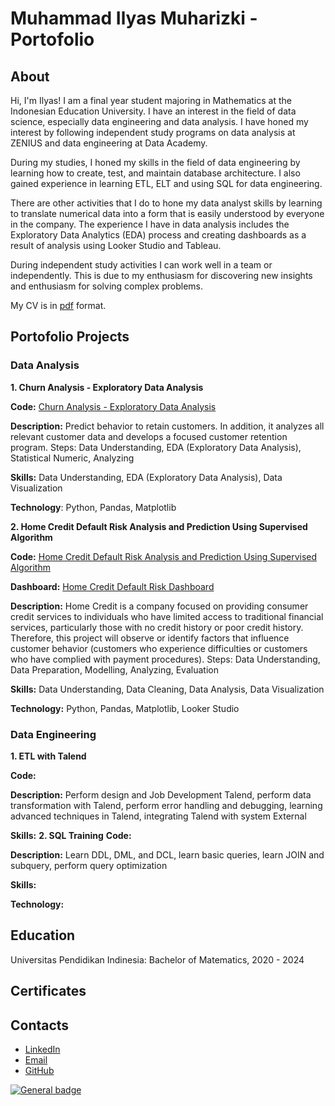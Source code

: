 # **Muhammad Ilyas Muharizki - Portofolio**

## **About**

Hi, I'm Ilyas! I am a final year student majoring in Mathematics at the Indonesian Education University. I have an interest in the field of data science, especially data engineering and data analysis. I have honed my interest by following independent study programs on data analysis at ZENIUS and data engineering at Data Academy.

During my studies, I honed my skills in the field of data engineering by learning how to create, test, and maintain database architecture. I also gained experience in learning ETL, ELT and using SQL for data engineering.

There are other activities that I do to hone my data analyst skills by learning to translate numerical data into a form that is easily understood by everyone in the company. The experience I have in data analysis includes the Exploratory Data Analytics (EDA) process and creating dashboards as a result of analysis using Looker Studio and Tableau.

During independent study activities I can work well in a team or independently. This is due to my enthusiasm for discovering new insights and enthusiasm for solving complex problems.

My CV is in [pdf](https://github.com/muhammadilyas72/muhammadilyas72/blob/8e276805ba0d1ce10c45f832398376865bbcbcf7/Files/CV%20Muhammad%20Ilyas.pdf) format.



## **Portofolio Projects**
### **Data Analysis**
**1. Churn Analysis - Exploratory Data Analysis**

**Code:** [Churn Analysis - Exploratory Data Analysis](https://colab.research.google.com/drive/1-u0SNj7E5epVqhY3MluKUSyyiOg2S5eF?usp=sharing)

**Description:** Predict behavior to retain customers. In addition, it analyzes all relevant customer data and develops a focused customer retention program.
Steps: Data Understanding, EDA (Exploratory Data Analysis), Statistical Numeric, Analyzing

**Skills:** Data Understanding, EDA (Exploratory Data Analysis), Data Visualization

**Technology**: Python, Pandas, Matplotlib

**2. Home Credit Default Risk Analysis and Prediction Using Supervised Algorithm**

**Code:** [Home Credit Default Risk Analysis and Prediction Using Supervised Algorithm](https://colab.research.google.com/drive/1At3XioFmYvayrsCfG2DCYqq_itQYijCa?usp=sharing)

**Dashboard:** [Home Credit Default Risk Dashboard](https://lookerstudio.google.com/reporting/bf0089b3-372a-4262-8046-308c166a431d/page/2D7TD)

**Description:** Home Credit is a company focused on providing consumer credit services to individuals who have limited access to traditional financial services, particularly those with no credit history or poor credit history. Therefore, this project will observe or identify factors that influence customer behavior (customers who experience difficulties or customers who have complied with payment procedures). 
Steps: Data Understanding, Data Preparation, Modelling, Analyzing, Evaluation

**Skills:** Data Understanding, Data Cleaning, Data Analysis, Data Visualization

**Technology:** Python, Pandas, Matplotlib, Looker Studio

### **Data Engineering**
**1. ETL with Talend**

**Code:** 

**Description:** Perform design and Job Development Talend, perform data transformation with Talend, perform error handling and debugging, learning advanced techniques in Talend, integrating Talend with system External

**Skills:** 
**2. SQL Training**
**Code:** 

**Description:** Learn DDL, DML, and DCL, learn basic queries, learn JOIN and subquery, perform query optimization

**Skills:** 

**Technology:** 

## **Education**
Universitas Pendidikan Indinesia: Bachelor of Matematics, 2020 - 2024

## **Certificates**

## **Contacts**
* [LinkedIn](https://www.linkedin.com/in/muhammadilyas72/) 
* [Email](muhammad.ilyas72.mi@gmail.com) 
* [GitHub](https://github.com/muhammadilyas72)

[![General badge](https://img.shields.io/badge/LinkedIn-0077B5?style=for-the-badge&logo=linkedin&logoColor=white)](https://www.linkedin.com/in/muhammadilyas72/)
